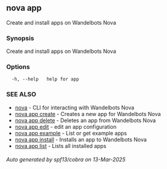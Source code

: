 ## nova app

Create and install apps on Wandelbots Nova

### Synopsis

Create and install apps on Wandelbots Nova

### Options

```
  -h, --help   help for app
```

### SEE ALSO

* [nova](nova.md)	 - CLI for interacting with Wandelbots Nova
* [nova app create](nova_app_create.md)	 - Creates a new app for Wandelbots Nova
* [nova app delete](nova_app_delete.md)	 - Deletes an app from Wandelbots Nova
* [nova app edit](nova_app_edit.md)	 - edit an app configuration
* [nova app example](nova_app_example.md)	 - List or get example apps
* [nova app install](nova_app_install.md)	 - Installs an app to Wandelbots Nova
* [nova app list](nova_app_list.md)	 - Lists all installed apps

###### Auto generated by spf13/cobra on 13-Mar-2025
